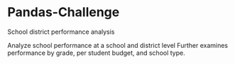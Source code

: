 # Pandas-Challenge
School district performance analysis

Analyze school performance at a school and district level
Further examines performance by grade, per student budget, and school type.
